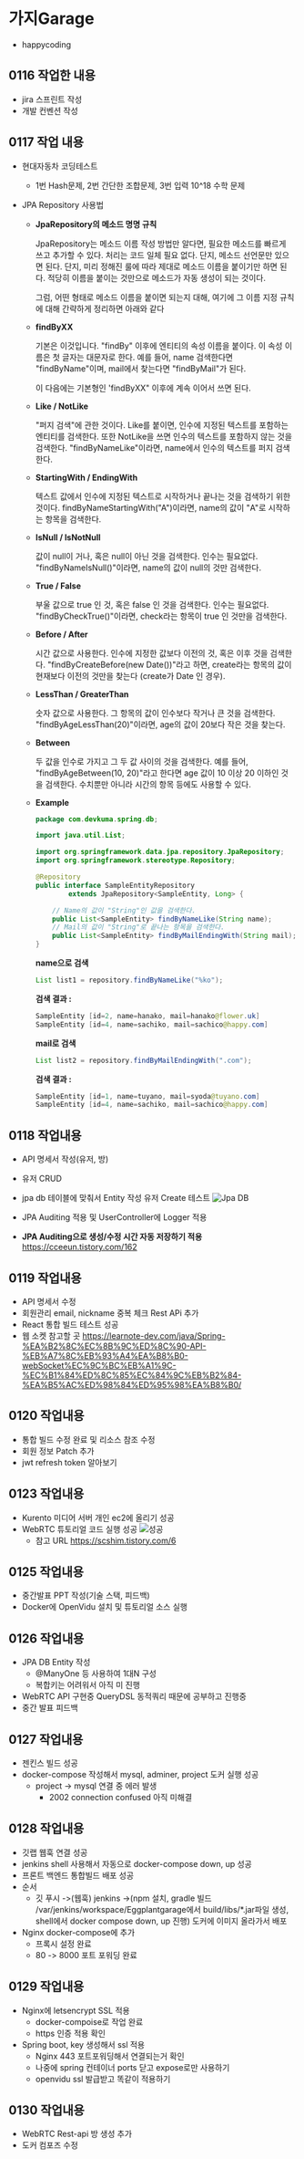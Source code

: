 # 가지Garage

- happycoding

## 0116 작업한 내용

- jira 스프린트 작성
- 개발 컨벤션 작성

## 0117 작업 내용

- 현대자동차 코딩테스트

  - 1번 Hash문제, 2번 간단한 조합문제, 3번 입력 10^18 수학 문제

- JPA Repository 사용법

  - **JpaRepository의 메소드 명명 규칙**

    JpaRepository는 메소드 이름 작성 방법만 알다면, 필요한 메소드를 빠르게 쓰고 추가할 수 있다. 처리는 코드 일체 필요 없다. 단지, 메소드 선언문만 있으면 된다. 단지, 미리 정해진 룰에 따라 제대로 메소드 이름을 붙이기만 하면 된다. 적당히 이름을 붙이는 것만으로 메소드가 자동 생성이 되는 것이다.

    그럼, 어떤 형태로 메소드 이름을 붙이면 되는지 대해, 여기에 그 이름 지정 규칙에 대해 간략하게 정리하면 아래와 같다

  - **findByXX**

    기본은 이것입니다. "findBy" 이후에 엔티티의 속성 이름을 붙이다. 이 속성 이름은 첫 글자는 대문자로 한다. 예를 들어, name 검색한다면 "findByName"이며, mail에서 찾는다면 "findByMail"가 된다.

    이 다음에는 기본형인 'findByXX" 이후에 계속 이어서 쓰면 된다.

  - **Like / NotLike**

    "퍼지 검색"에 관한 것이다. Like를 붙이면, 인수에 지정된 텍스트를 포함하는 엔티티를 검색한다. 또한 NotLike을 쓰면 인수의 텍스트를 포함하지 않는 것을 검색한다. "findByNameLike"이라면, name에서 인수의 텍스트를 퍼지 검색한다.

  - **StartingWith / EndingWith**

    텍스트 값에서 인수에 지정된 텍스트로 시작하거나 끝나는 것을 검색하기 위한 것이다. findByNameStartingWith("A")이라면, name의 값이 "A"로 시작하는 항목을 검색한다.

  - **IsNull / IsNotNull**

    값이 null이 거나, 혹은 null이 아닌 것을 검색한다. 인수는 필요없다. "findByNameIsNull()"이라면, name의 값이 null의 것만 검색한다.

  - **True / False**

    부울 값으로 true 인 것, 혹은 false 인 것을 검색한다. 인수는 필요없다. "findByCheckTrue()"이라면, check라는 항목이 true 인 것만을 검색한다.

  - **Before / After**

    시간 값으로 사용한다. 인수에 지정한 값보다 이전의 것, 혹은 이후 것을 검색한다. "findByCreateBefore(new Date())"라고 하면, create라는 항목의 값이 현재보다 이전의 것만을 찾는다 (create가 Date 인 경우).

  - **LessThan / GreaterThan**

    숫자 값으로 사용한다. 그 항목의 값이 인수보다 작거나 큰 것을 검색한다. "findByAgeLessThan(20)"이라면, age의 값이 20보다 작은 것을 찾는다.

  - **Between**

    두 값을 인수로 가지고 그 두 값 사이의 것을 검색한다. 예를 들어, "findByAgeBetween(10, 20)"라고 한다면 age 값이 10 이상 20 이하인 것을 검색한다. 수치뿐만 아니라 시간의 항목 등에도 사용할 수 있다.

  - **Example**

    ```java
    package com.devkuma.spring.db;

    import java.util.List;

    import org.springframework.data.jpa.repository.JpaRepository;
    import org.springframework.stereotype.Repository;

    @Repository
    public interface SampleEntityRepository
            extends JpaRepository<SampleEntity, Long> {

        // Name의 값이 "String"인 값을 검색한다.
        public List<SampleEntity> findByNameLike(String name);
        // Mail의 값이 "String"로 끝나는 항목을 검색한다.
        public List<SampleEntity> findByMailEndingWith(String mail);
    }

    ```

    **name으로 검색**

    ```java
    List list1 = repository.findByNameLike("%ko");
    ```

    **검색 결과 :**

    ```java
    SampleEntity [id=2, name=hanako, mail=hanako@flower.uk]
    SampleEntity [id=4, name=sachiko, mail=sachico@happy.com]
    ```

    **mail로 검색**

    ```java
    List list2 = repository.findByMailEndingWith(".com");
    ```

    **검색 결과 :**

    ```java
    SampleEntity [id=1, name=tuyano, mail=syoda@tuyano.com]
    SampleEntity [id=4, name=sachiko, mail=sachico@happy.com]
    ```

## 0118 작업내용

- API 명세서 작성(유저, 방)
- 유저 CRUD
- jpa db 테이블에 맞춰서 Entity 작성
  유저 Create 테스트
  ![Jpa DB](https://lab.ssafy.com/s08-webmobile1-sub2/S08P12B105/uploads/ad95aa10da16508c511ba227e6ec79d9/image.png)
- JPA Auditing 적용 및 UserController에 Logger 적용

- **JPA Auditing으로 생성/수정 시간 자동 저장하기 적용**
  https://cceeun.tistory.com/162

## 0119 작업내용

- API 명세서 수정
- 회원관리 email, nickname 중복 체크 Rest APi 추가
- React 통합 빌드 테스트 성공
- 웹 소켓 참고할 곳
  https://learnote-dev.com/java/Spring-%EA%B2%8C%EC%8B%9C%ED%8C%90-API-%EB%A7%8C%EB%93%A4%EA%B8%B0-webSocket%EC%9C%BC%EB%A1%9C-%EC%B1%84%ED%8C%85%EC%84%9C%EB%B2%84-%EA%B5%AC%ED%98%84%ED%95%98%EA%B8%B0/

## 0120 작업내용

- 통합 빌드 수정 완료 및 리소스 참조 수정
- 회원 정보 Patch 추가
- jwt refresh token 알아보기

## 0123 작업내용

- Kurento 미디어 서버 개인 ec2에 올리기 성공
- WebRTC 튜토리얼 코드 실행 성공
  ![성공](https://lab.ssafy.com/s08-webmobile1-sub2/S08P12B105/uploads/1d70f5cd2cce6139b41d901b3145b388/image.png)
  - 참고 URL https://scshim.tistory.com/6

## 0125 작업내용

- 중간발표 PPT 작성(기술 스택, 피드백)
- Docker에 OpenVidu 설치 및 튜토리얼 소스 실행

## 0126 작업내용

- JPA DB Entity 작성
  - @ManyOne 등 사용하여 1대N 구성
  - 복합키는 어려워서 아직 미 진행
- WebRTC API 구현중 QueryDSL 동적쿼리 때문에 공부하고 진행중
- 중간 발표 피드백

## 0127 작업내용

- 젠킨스 빌드 성공
- docker-compose 작성해서 mysql, adminer, project 도커 실행 성공
  - project -> mysql 연결 중 에러 발생
    - 2002 connection confused 아직 미해결

## 0128 작업내용

- 깃랩 웹훅 연결 성공
- jenkins shell 사용해서 자동으로 docker-compose down, up 성공
- 프론트 백엔드 통합빌드 배포 성공
- 순서
  - 깃 푸시 ->(웹훅) jenkins ->(npm 설치, gradle 빌드 /var/jenkins/workspace/Eggplantgarage에서 build/libs/\*.jar파일 생성, shell에서 docker compose down, up 진행) 도커에 이미지 올라가서 배포
- Nginx docker-compose에 추가
  - 프록시 설정 완료
  - 80 -> 8000 포트 포워딩 완료

## 0129 작업내용

- Nginx에 letsencrypt SSL 적용
  - docker-compoise로 작업 완료
  - https 인증 적용 확인
- Spring boot, key 생성해서 ssl 적용
  - Nginx 443 포트포워딩해서 연결되는거 확인
  - 나중에 spring 컨테이너 ports 닫고 expose로만 사용하기
  - openvidu ssl 발급받고 똑같이 적용하기

## 0130 작업내용

- WebRTC Rest-api 방 생성 추가
- 도커 컴포즈 수정
